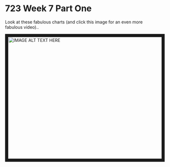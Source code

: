 # 723 Week 7 Part One

Look at these fabulous charts (and click this image for an even more fabulous video)..

<p><a href="https://youtu.be/eadLZyEJlzQ" target="_blank"><img src="https://cdn-images-1.medium.com/max/700/1*N0tRnDv63278HUKF_dE4HA.png" alt="IMAGE ALT TEXT HERE" width="600" height="400" border="10" /></a></p>
